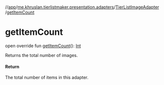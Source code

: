 //[app](../../../index.md)/[me.khruslan.tierlistmaker.presentation.adapters](../index.md)/[TierListImageAdapter](index.md)/[getItemCount](get-item-count.md)

# getItemCount

open override fun [getItemCount](get-item-count.md)(): [Int](https://kotlinlang.org/api/latest/jvm/stdlib/kotlin/-int/index.html)

Returns the total number of images.

#### Return

The total number of items in this adapter.
